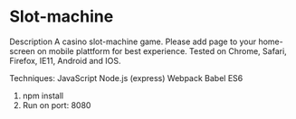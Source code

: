 # Slot-machine

Description
A casino slot-machine game. Please add page to your home-screen on mobile plattform for best experience.
Tested on Chrome, Safari, Firefox, IE11, Android and IOS.

Techniques:
JavaScript
Node.js (express)
Webpack
Babel
ES6

1. npm install
3. Run on port: 8080
